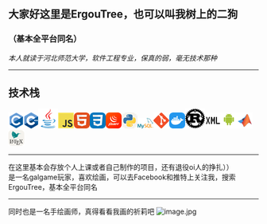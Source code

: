 ## 大家好这里是ErgouTree，也可以叫我树上的二狗  
### （基本全平台同名）  
*本人就读于河北师范大学，软件工程专业，保真的弱，毫无技术那种*  

<!DOCTYPE html>
<html lang="en">

<body>
  <div id="info-container">
    <p id="greeting"></p>
    <p id="time"></p>
    <p id="ip-address"></p>
    <p id="browser-info"></p>
    <p id="system-info"></p>
  </div>
  <script>
    // 获取当前时间并显示
    function displayTime() {
      const now = new Date();
      const hours = now.getHours();
      const minutes = now.getMinutes();
      const seconds = now.getSeconds();
      const timeString = `${hours}:${minutes}:${seconds}`;
      document.getElementById('time').innerHTML = `当前时间：${timeString}`;
    }
    // 尝试获取IP地址（注意：实际中可能因浏览器限制获取不到准确的，这里只是尝试）
    async function getIPAddress() {
      try {
        const response = await fetch('https://api.ipify.org?format=json');
        const data = await response.json();
        document.getElementById('ip-address').innerHTML = `IP地址：${data.ip}`;
      } catch (error) {
        document.getElementById('ip-address').innerHTML = '好神秘，我不知道你的地址';
      }
    }
    // 获取浏览器信息
    function getBrowserInfo() {
      const userAgent = navigator.userAgent;
      let browserName;
      if (userAgent.indexOf('Firefox') > -1) {
        browserName = 'Firefox';
      } else if (userAgent.indexOf('Chrome') > -1) {
        browserName = 'Chrome';
      } else if (userAgent.indexOf('Safari') > -1) {
        browserName = 'Safari';
      } else {
        browserName = '其他浏览器';
      }
      document.getElementById('browser-info').innerHTML = `浏览器：${browserName}`;
    }
    // 获取操作系统信息
    function getSystemInfo() {
      const userAgent = navigator.userAgent;
      let osName;
      if (userAgent.indexOf('Windows') > -1) {
        osName = 'Windows';
      } else if (userAgent.indexOf('Mac') > -1) {
        osName = 'Mac OS';
      } else if (userAgent.indexOf('Linux') > -1) {
        osName = 'Linux';
      } else if (userAgent.indexOf('Android') > -1) {
        osName = 'Android';
      } else if (userAgent.indexOf('iOS') > -1) {
        osName = 'iOS';
      } else {
        osName = '其他操作系统';
      }
      document.getElementById('system-info').innerHTML = `操作系统：${osName}`;
    }
    // 根据不同时间显示不同问候语
    function setGreeting() {
      const now = new Date();
      const hours = now.getHours();
      let greeting;
      if (hours >= 5 && hours < 12) {
        greeting = '早上好！';
      } else if (hours >= 12 && hours < 18) {
        greeting = '下午好！';
      } else if (hours >= 18 && hours < 24) {
        greeting = '晚上好！';
      } else {
        greeting = '凌晨好！';
      }
      document.getElementById('greeting').innerHTML = greeting;
    }
    // 页面加载完成后执行函数获取并显示信息
    window.onload = function () {
      displayTime();
      getIPAddress();
      getBrowserInfo();
      getSystemInfo();
      setGreeting();
    };
  </script>
</body>

</html>

***
## 技术栈
![imgae.png](pic/DeviconC.png)![imgae.png](pic/LogosCPlusplus.png)![image.png](pic/DeviconJava.png)![image.png](pic/DeviconJavascript.png)![image.png](pic/SkillIconsHtml.png)![image.png](pic/SkillIconsCss.png)![image.png](pic/SkillIconsJquery.png)![image.png](pic/SkillIconsPythonLight.png)![image.png](pic/LogosMysql.png)![image.png](pic/DeviconGit.png)![image.png](pic/SkillIconsDocker.png)![image.png](pic/DeviconPlainRust.png)![image.png](pic/CarbonXml.png)![image.png](pic/DeviconAndroidWordmark.png)![image.png](pic/DeviconMatlab.png)![image.png](pic/SkillIconsLatexLight.png)
***
在这里基本会存放个人上课或者自己制作的项目，还有退役oi人的挣扎））  
是一名galgame玩家，喜欢绘画，可以去Facebook和推特上关注我，搜索ErgouTree，基本全平台同名
***
同时也是一名手绘画师，真得看看我画的祈莉吧
![image.jpg](pic/111.jpg)  
